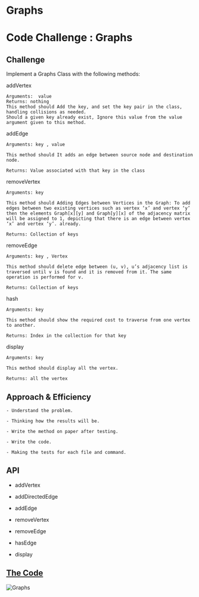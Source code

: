 # Graphs

<!-- Short summary or background information -->

# Code Challenge : Graphs

## Challenge
<!-- Description of the challenge -->
Implement a Graphs Class with the following methods:

addVertex

    Arguments:  value
    Returns: nothing
    This method should Add the key, and set the key pair in the class, handling collisions as needed.
    Should a given key already exist, Ignore this value from the value argument given to this method.

addEdge

    Arguments: key , value

    This method should It adds an edge between source node and destination node.
    
    Returns: Value associated with that key in the class

removeVertex

    Arguments: key

    This method should Adding Edges between Vertices in the Graph: To add edges between two existing vertices such as vertex ‘x’ and vertex ‘y’ then the elements Graph[x][y] and Graph[y][x] of the adjacency matrix will be assigned to 1, depicting that there is an edge between vertex ‘x’ and vertex ‘y’. already.

    Returns: Collection of keys

removeEdge

    Arguments: key , Vertex

    This method should delete edge between (u, v), u’s adjacency list is traversed until v is found and it is removed from it. The same operation is performed for v.

    Returns: Collection of keys

hash

    Arguments: key

    This method should show the required cost to traverse from one vertex to another.

    Returns: Index in the collection for that key

display

    Arguments: key

    This method should display all the vertex.

    Returns: all the vertex

## Approach & Efficiency
<!-- What approach did you take? Why? What is the Big O space/time for this approach? -->

    - Understand the problem.

    - Thinking how the results will be.

    - Write the method on paper after testing.

    - Write the code.

    - Making the tests for each file and command.

## API
<!-- Description of each method publicly available to your Linked List -->
- addVertex

- addDirectedEdge

- addEdge

- removeVertex

- removeEdge

- hasEdge

- display

## [The Code](./Graphs.js)

![Graphs](./images/Graphs.jpg)
